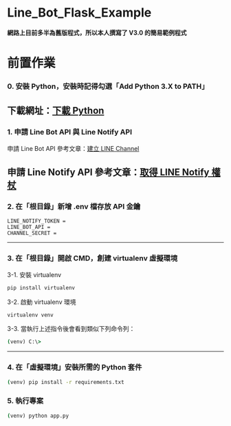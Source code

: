 # Line_Bot_Flask_Example

**網路上目前多半為舊版程式，所以本人撰寫了 V3.0 的簡易範例程式**


# 前置作業
### 0. 安裝 Python，安裝時記得勾選「Add Python 3.X to PATH」
下載網址：[下載 Python](https://www.python.org/downloads/)
----
### 1. 申請 Line Bot API 與 Line Notify API
申請 Line Bot API 參考文章：[建立 LINE Channel](https://steam.oxxostudio.tw/category/python/example/line-developer.html)

申請 Line Notify API 參考文章：[取得 LINE Notify 權杖](https://officeguide.cc/python-line-notify-send-messages-images-tutorial-examples/)
----

### 2. 在「根目錄」新增 .env 檔存放 API 金鑰
```env
LINE_NOTIFY_TOKEN = 
LINE_BOT_API = 
CHANNEL_SECRET = 
```
----

### 3. 在「根目錄」開啟 CMD，創建 virtualenv 虛擬環境
3-1. 安裝 virtualenv
```cmd
pip install virtualenv
```
3-2. 啟動 virtualenv 環境
```cmd
virtualenv venv
```
3-3. 當執行上述指令後會看到類似下列命令列：
```cmd
(venv) C:\>
```

----

### 4. 在「虛擬環境」安裝所需的 Python 套件
```cmd
(venv) pip install -r requirements.txt
```

### 5. 執行專案
```cmd
(venv) python app.py
```

